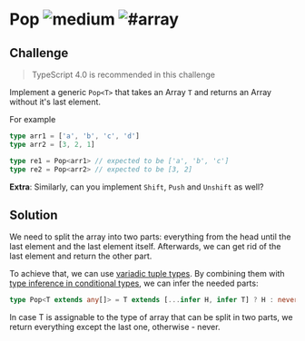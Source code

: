 <h1>Pop <img src="https://img.shields.io/badge/-medium-eaa648" alt="medium"/> <img src="https://img.shields.io/badge/-%23array-999" alt="#array"/></h1>

## Challenge

> TypeScript 4.0 is recommended in this challenge

Implement a generic `Pop<T>` that takes an Array `T` and returns an Array without it's last element.

For example

```ts
type arr1 = ['a', 'b', 'c', 'd']
type arr2 = [3, 2, 1]

type re1 = Pop<arr1> // expected to be ['a', 'b', 'c']
type re2 = Pop<arr2> // expected to be [3, 2]
```

**Extra**: Similarly, can you implement `Shift`, `Push` and `Unshift` as well?

## Solution

We need to split the array into two parts: everything from the head until the last element and the last element itself.
Afterwards, we can get rid of the last element and return the other part.

To achieve that, we can use [variadic tuple types](https://www.typescriptlang.org/docs/handbook/release-notes/typescript-4-0.html#variadic-tuple-types).
By combining them with [type inference in conditional types](https://www.typescriptlang.org/docs/handbook/advanced-types.html#type-inference-in-conditional-types), we can infer the needed parts:

```ts
type Pop<T extends any[]> = T extends [...infer H, infer T] ? H : never;
```

In case T is assignable to the type of array that can be split in two parts, we return everything except the last one, otherwise - never.
